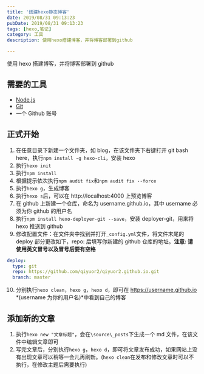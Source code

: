 ```yaml
---
title: '搭建hexo静态博客'
date: 2019/08/31 09:13:23
pubDate: 2019/08/31 09:13:23
tags: [hexo,笔记]
category: 工具
description: 使用hexo搭建博客，并将博客部署到github

---
```


使用 hexo 搭建博客，并将博客部署到 github

## 需要的工具

- [Node.js](https://nodejs.org/zh-cn/)
- [Git](https://github.com/waylau/git-for-win)
- 一个 Github 账号

## 正式开始

1. 在任意目录下新建一个文件夹，如 blog，在该文件夹下右键打开 git bash here，执行`npm install -g hexo-cli`，安装 hexo
2. 执行`hexo init`
3. 执行`npm install`
4. 根据提示依次执行`npm audit fix`和`npm audit fix --force`
5. 执行`hexo g`，生成博客
6. 执行`hexo s`后，可以在 http://localhost:4000 上预览博客
7. 在 github 上新建一个仓库，命名为 username.github.io，其中 username 必须为你 github 的用户名
8. 执行`npm install hexo-deployer-git --save`，安装 deployer-git，用来将 hexo 推送到 github
9. 修改配置文件：在文件夹中找到并打开`_config.yml`文件，将文件末尾的 deploy 部分更改如下，repo: 后填写你新建的 github 仓库的地址。**注意: 请使用英文冒号以及冒号后要有空格**

```yaml
deploy:
  type: git
  repo: https://github.com/qiyuor2/qiyuor2.github.io.git
  branch: master
```

10. 分别执行`hexo clean`，`hexo g`，`hexo d`，即可在 https://username.github.io *(username 为你的用户名)*中看到自己的博客

## 添加新的文章

1. 执行`hexo new "文章标题"`，会在`\source\_posts`下生成一个 md 文件，在该文件中编辑文章即可
2. 写完文章后，分别执行`hexo g`，`hexo d`，即可将文章发布成功，如果网站上没有出现文章可以稍等一会儿再刷新。(`hexo clean`在发布和修改文章时可以不执行，在修改主题后需要执行)

